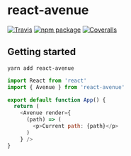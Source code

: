 # react-avenue

[![Travis][build-badge]][build]
[![npm package][npm-badge]][npm]
[![Coveralls][coveralls-badge]][coveralls]


## Getting started

```
yarn add react-avenue
```

```javascript
import React from 'react'
import { Avenue } from 'react-avenue'

export default function App() {
  return (
    <Avenue render={
      (path) => (
        <p>Current path: {path}</p>
      )
    } />
}
```


[build-badge]: https://img.shields.io/travis/RoyalIcing/react-avenue/master.png?style=flat-square
[build]: https://travis-ci.org/RoyalIcing/react-avenue

[npm-badge]: https://img.shields.io/npm/v/react-avenue.png?style=flat-square
[npm]: https://www.npmjs.org/package/react-avenue

[coveralls-badge]: https://img.shields.io/coveralls/RoyalIcing/react-avenue/master.png?style=flat-square
[coveralls]: https://coveralls.io/github/RoyalIcing/react-avenue
